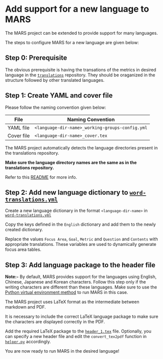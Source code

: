 # Add support for a new language to MARS

The MARS project can be extended to provide support for many languages. 

The steps to configure MARS for a new language are given below:

## Step 0: Prerequisite

The obvious prerequisite is having the transations of the metrics in desired language in the [`translations`](https://github.com/chaoss/translations) repository. They should be oraganized in the structure followed by other translated languages.

## Step 1: Create YAML and cover file

Please follow the naming convention given below:

| File | Naming Convention |
| --- | --- | 
| YAML file | `<language-dir-name>_working-groups-config.yml` |
| Cover file | `<language-dir-name>_cover.tex` |

The MARS project automatically detects the language directories present in the translations repository. 

**Make sure the language directory names are the same as in the translations repository.**

Refer to this [README](active_user_input/README.md) for more info. 

## Step 2: Add new language dictionary to [`word-translations.yml`](passive_user_input/word-translations.yml)

Create a new language dictionary in the format `<language-dir-name>` in [`word-translations.yml`](passive_user_input/word-translations.yml)

Copy the keys defined in the `English` dictionary and add them to the newly created dictionary.

Replace the values `Focus Area`, `Goal`, `Metric` and `Question` and `Contents` with appropriate translations. These variables are used to dynamically generate focus area tables.
  
## Step 3: Add language package to the header file

**Note:-** By default, MARS provides support for the languages using English, Chinese, Japanese and Korean characters. Follow this step only if the writing characters are different than these languages. Make sure to use the [Python virtual environment method](./README.md#method-2-the-not-so-easy-way---python-virtual-env) to run MARS in this case.

The MARS project uses LaTeX format as the intermediate between markdown and PDF. 

It is necessary to include the correct LaTeX language package to make sure the characters are displayed correctly in the PDF.

Add the required LaTeX package to the [`header_1.tex`](passive_user_input/header_1.tex) file. Optionally, you can specify a new header file and edit the `convert_tex2pdf` function in [`helper.py`](helper.py) accordingly.

You are now ready to run MARS in the desired language!



